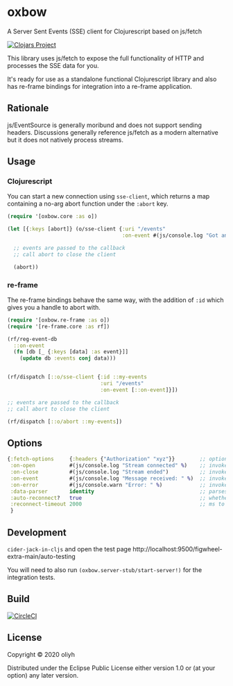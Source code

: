 # oxbow

A Server Sent Events (SSE) client for Clojurescript based on js/fetch

[![Clojars Project](https://img.shields.io/clojars/v/oliyh/oxbow.svg)](https://clojars.org/oliyh/oxbow)

This library uses js/fetch to expose the full functionality of HTTP and processes the SSE data for you.

It's ready for use as a standalone functional Clojurescript library and also has re-frame bindings for integration
into a re-frame application.

## Rationale

js/EventSource is generally moribund and does not support sending headers.
Discussions generally reference js/fetch as a modern alternative but it does not natively process streams.

## Usage

### Clojurescript
You can start a new connection using `sse-client`, which returns a map containing a no-arg abort function under the `:abort` key.

```clj
(require '[oxbow.core :as o])

(let [{:keys [abort]} (o/sse-client {:uri "/events"
                                     :on-event #(js/console.log "Got an event!" %)})]

  ;; events are passed to the callback
  ;; call abort to close the client

  (abort))
```

### re-frame

The re-frame bindings behave the same way, with the addition of `:id` which gives you a handle to abort with.

```clj
(require '[oxbow.re-frame :as o])
(require '[re-frame.core :as rf])

(rf/reg-event-db
  ::on-event
  (fn [db [_ {:keys [data] :as event}]]
    (update db :events conj data)))


(rf/dispatch [::o/sse-client {:id ::my-events
                              :uri "/events"
                              :on-event [::on-event]}])

;; events are passed to the callback
;; call abort to close the client

(rf/dispatch [::o/abort ::my-events])
```

## Options

```clj
{:fetch-options     {:headers {"Authorization" "xyz"}}        ;; options passed to js/fetch, see https://developer.mozilla.org/en-US/docs/Web/API/WindowOrWorkerGlobalScope/fetch
 :on-open           #(js/console.log "Stream connected" %)    ;; invoked when the stream opens
 :on-close          #(js/console.log "Stream ended")          ;; invoked when the stream ends
 :on-event          #(js/console.log "Message received: " %)  ;; invoked for every event
 :on-error          #(js/console.warn "Error: " %)            ;; invoked on error
 :data-parser       identity                                  ;; parses the `data` value of the event
 :auto-reconnect?   true                                      ;; whether it should automatically reconnect upon disconnection
 :reconnect-timeout 2000                                      ;; ms to wait before attempting reconnect
 }
```

## Development

`cider-jack-in-cljs` and open the test page http://localhost:9500/figwheel-extra-main/auto-testing

You will need to also run `(oxbow.server-stub/start-server!)` for the integration tests.

## Build
[![CircleCI](https://circleci.com/gh/oliyh/oxbow.svg?style=svg)](https://circleci.com/gh/oliyh/oxbow)

## License

Copyright © 2020 oliyh

Distributed under the Eclipse Public License either version 1.0 or (at
your option) any later version.
